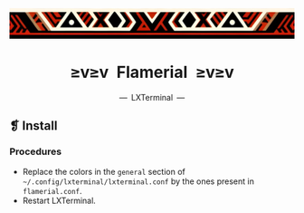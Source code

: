 <p align="center">
  <img alt="" src="../../assets/images/ornament.png" width=1020 />
</p>
<h1 align="center">≥v≥v&ensp;Flamerial&ensp;≥v≥v</h1>
<p align="center">—&ensp;LXTerminal&ensp;—</p>

## ❡ Install
### Procedures
- Replace the colors in the `general` section of `~/.config/lxterminal/lxterminal.conf` by the ones present in `flamerial.conf`.
- Restart LXTerminal.

